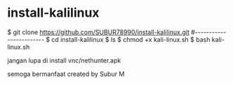 # install-kalilinux


$ git clone https://github.com/SUBUR78990/install-kalilinux.git
#------------------------
$ cd install-kalilinux
$ ls
$ chmod +x kali-linux.sh
$ bash kali-linux.sh

jangan lupa di install vnc/nethunter.apk 

semoga bermanfaat
created by Subur M

